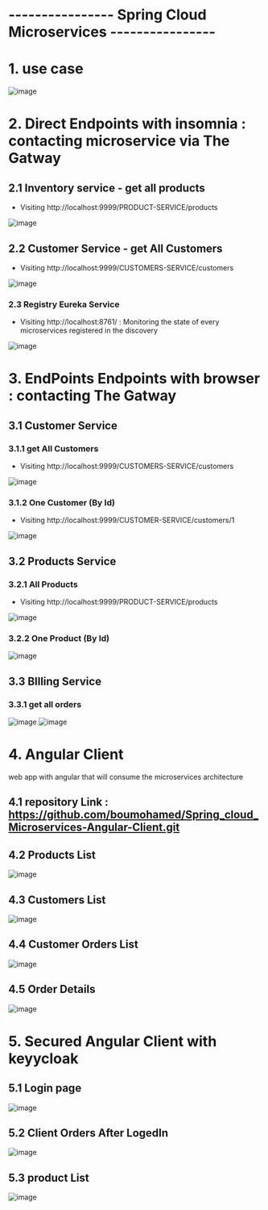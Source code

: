 # ---------------- Spring Cloud Microservices ----------------
# 1. use case
![image](https://user-images.githubusercontent.com/62290643/206123723-0f5d7345-b23d-4ecb-84cb-83346104a73d.png)


# 2. Direct Endpoints with insomnia : contacting microservice via The Gatway
## 2.1 Inventory service - get all products
- Visiting http://localhost:9999/PRODUCT-SERVICE/products

![image](https://user-images.githubusercontent.com/62290643/199279561-8a0685cb-f8a5-4b23-9d6c-889a20a49fe7.png)
## 2.2 Customer Service - get All Customers
- Visiting http://localhost:9999/CUSTOMERS-SERVICE/customers

![image](https://user-images.githubusercontent.com/62290643/199280713-d61fec69-b2e3-4028-aa52-75219e92c1bc.png)
### 2.3 Registry Eureka Service  
- Visiting http://localhost:8761/ : Monitoring the state of every microservices registered in the discovery

![image](https://user-images.githubusercontent.com/62290643/199281126-a1092226-771c-4f14-84ad-65643e979169.png)
# 3. EndPoints Endpoints with browser : contacting The Gatway
## 3.1 Customer Service
### 3.1.1 get All Customers
- Visiting http://localhost:9999/CUSTOMERS-SERVICE/customers

![image](https://user-images.githubusercontent.com/62290643/200776086-65ddf6e8-4513-46e7-986e-d0f4e76a5727.png)
### 3.1.2 One Customer (By Id)
- Visiting http://localhost:9999/CUSTOMER-SERVICE/customers/1

![image](https://user-images.githubusercontent.com/62290643/200776331-de954a06-02f6-4786-aee3-68cc917838df.png)
## 3.2 Products Service
### 3.2.1 All Products
- Visiting http://localhost:9999/PRODUCT-SERVICE/products

![image](https://user-images.githubusercontent.com/62290643/200777250-d7bc9122-d890-4239-b6c0-6a4ca1d6baf2.png)
### 3.2.2 One Product (By Id)
![image](https://user-images.githubusercontent.com/62290643/200777548-889d86ff-465f-4e0b-9176-5d0ba8bca5b4.png)
## 3.3 BIlling Service
### 3.3.1 get all orders
![image](https://user-images.githubusercontent.com/62290643/200775821-94485528-c462-45db-bbb4-3d4e97cb08ae.png)
![image](https://user-images.githubusercontent.com/62290643/200777870-0beb6941-30dc-4cdc-b48c-30acc4a1f057.png)

# 4. Angular Client 
web app with angular that will consume the microservices architecture
## 4.1 repository Link : https://github.com/boumohamed/Spring_cloud_Microservices-Angular-Client.git

## 4.2 Products List
![image](https://user-images.githubusercontent.com/62290643/202019727-5909dde8-634d-437a-a81d-f556084e9787.png)
## 4.3 Customers List
![image](https://user-images.githubusercontent.com/62290643/202019848-a360a512-7e6a-4a15-b3ce-960f9202d11c.png)
## 4.4 Customer Orders List
![image](https://user-images.githubusercontent.com/62290643/202019983-253bd49f-358c-4e9d-9f78-abb06a5dbc28.png)
## 4.5 Order Details
![image](https://user-images.githubusercontent.com/62290643/202020120-098fe060-970c-44d3-b76e-0507703720c7.png)

# 5. Secured Angular Client with keyycloak 
## 5.1 Login page
![image](https://user-images.githubusercontent.com/62290643/206132384-c6cfe9d0-9f00-4b58-a7fe-6d98a27cfe51.png)
## 5.2 Client Orders After LogedIn
![image](https://user-images.githubusercontent.com/62290643/206132904-f54adf37-f71c-4fd8-93b8-6188047b79e5.png)
## 5.3 product List
![image](https://user-images.githubusercontent.com/62290643/206139343-dd97f0ce-9460-42eb-aad9-f22b3b31ce25.png)



